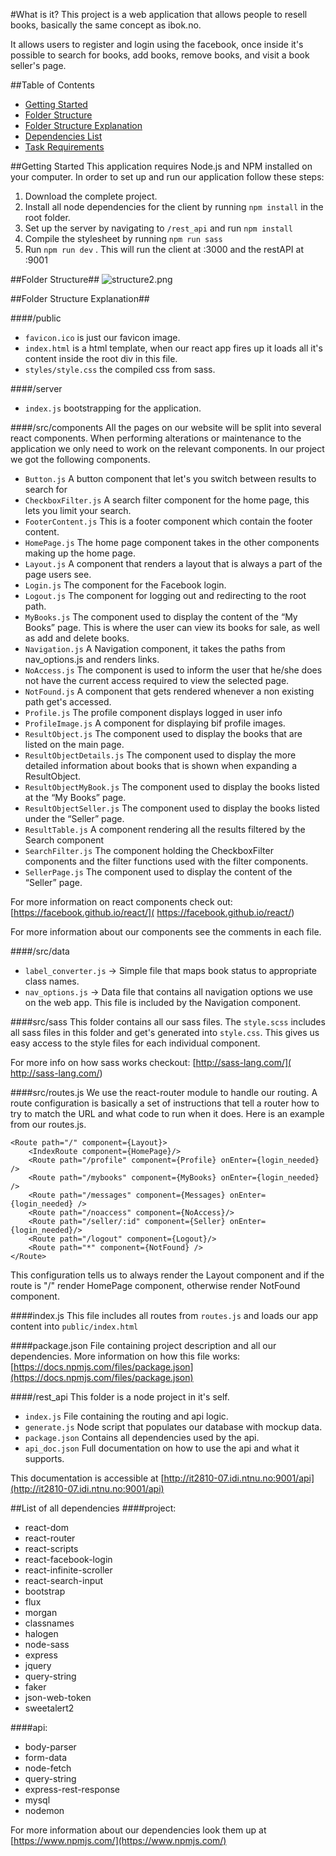 #What is it?
This project is a web application that allows people to resell books, basically the same concept as ibok.no.

It allows users to register and login using the facebook, once inside it's possible to search for books, add books, remove books, and visit a book seller's page. 

##Table of Contents
* [Getting Started](https://bitbucket.org/trondaal/it2810-07-oppgave-3/overview#markdown-header-getting-started)
* [Folder Structure](https://bitbucket.org/trondaal/it2810-07-oppgave-3/overview#markdown-header-folder-structure)
* [Folder Structure Explanation](https://bitbucket.org/trondaal/it2810-07-oppgave-3/overview#markdown-header-folder-structure-explanation)
* [Dependencies List](https://bitbucket.org/trondaal/it2810-07-oppgave-3/overview#markdown-header-list-of-all-dependencies)
* [Task Requirements](https://bitbucket.org/trondaal/it2810-07-oppgave-3/overview#markdown-header-how-we-fulfilled-the-task-requirements)

##Getting Started
This application requires Node.js and NPM installed on your computer.
In order to set up and run our application follow these steps:

 1. Download the complete project.
 2. Install all node dependencies for the client by running ```npm install``` in the root folder.
 3. Set up the server by navigating to ```/rest_api``` and run ```npm install```
 4. Compile the stylesheet by running ```npm run sass```
 5. Run ```npm run dev``` . This will run the client at :3000 and the restAPI at :9001


##Folder Structure##
![structure2.png](https://bitbucket.org/repo/6bKr4j/images/462258600-structure2.png)

##Folder Structure Explanation##

####/public
* ```favicon.ico``` is just our favicon image.
* ```index.html``` is a html template, when our react app fires up it loads all it's content inside the root div in this file.
* ```styles/style.css``` the compiled css from sass.

####/server
* ```index.js``` bootstrapping for the application.

####/src/components
All the pages on our website will be split into several react components.
When performing alterations or maintenance to the application we only need to work on the relevant components.
In our project we got the following components.

* ```Button.js``` A button component that let's you switch between results to search for
* ```CheckboxFilter.js``` A search filter component for the home page, this lets you limit your search.
* ```FooterContent.js``` This is a footer component which contain the footer content.
* ```HomePage.js``` The home page component takes in the other components making up the home page.
* ```Layout.js``` A component that renders a layout that is always a part of the page users see.
* ```Login.js``` The component for the Facebook login.
* ```Logout.js``` The component for logging out and redirecting to the root path.
* ```MyBooks.js``` The component used to display the content of the “My Books” page. This is where the user can view its books for sale, as well as add and delete books.
* ```Navigation.js``` A Navigation component, it takes the paths from nav_options.js and renders links.
* ```NoAccess.js``` The component is used to inform the user that he/she does not have the current access required to view the selected page.
* ```NotFound.js``` A component that gets rendered whenever a non existing path get's accessed.
* ```Profile.js``` The profile component displays logged in user info
* ```ProfileImage.js``` A component for displaying bif profile images.
* ```ResultObject.js``` The component used to display the books that are listed on the main page.
* ```ResultObjectDetails.js``` The component used to display the more detailed information about books that is shown when expanding a ResultObject.
* ```ResultObjectMyBook.js``` The component used to display the books listed at the “My Books” page.
* ```ResultObjectSeller.js``` The component used to display the books listed under the “Seller” page.
* ```ResultTable.js``` A component rendering all the results filtered by the Search component
* ```SearchFilter.js``` The component holding the CheckboxFilter components and the filter functions used with the filter components.
* ```SellerPage.js``` The component used to display the content of the “Seller” page.

For more information on react components check out: [https://facebook.github.io/react/]( https://facebook.github.io/react/)

For more information about our components see the comments in each file.


####/src/data
* ```label_converter.js``` -> Simple file that maps book status to appropriate class names.
* ```nav_options.js``` -> Data file that contains all navigation options we use on the web app. This file is included by the Navigation component.

####src/sass
This folder contains all our sass files.
The ```style.scss``` includes all sass files in this folder and get's generated into ```style.css```. This gives us easy access to the style files for each individual component.

For more info on how sass works checkout: [http://sass-lang.com/]( http://sass-lang.com/)

####src/routes.js
We use the react-router module to handle our routing. A route configuration is basically a set of instructions that tell a router how to try to match the URL and what code to run when it does. Here is an example from our routes.js.

```
<Route path="/" component={Layout}>
    <IndexRoute component={HomePage}/>
    <Route path="/profile" component={Profile} onEnter={login_needed} />
    <Route path="/mybooks" component={MyBooks} onEnter={login_needed} />
    <Route path="/messages" component={Messages} onEnter={login_needed} />
    <Route path="/noaccess" component={NoAccess}/>
    <Route path="/seller/:id" component={Seller} onEnter={login_needed}/>
    <Route path="/logout" component={Logout}/>
    <Route path="*" component={NotFound} />
</Route>
```
This configuration tells us to always render the Layout component and if the route is "/" render HomePage component, otherwise render NotFound component.

####index.js
This file includes all routes from ```routes.js``` and loads our app content into ```public/index.html```


####package.json
File containing project description and all our dependencies.
More information on how this file works: [https://docs.npmjs.com/files/package.json](https://docs.npmjs.com/files/package.json)

####/rest_api  This folder is a node project in it's self.
* ```index.js``` File containing the routing and api logic.
* ```generate.js``` Node script that populates our database with mockup data.
* ```package.json``` Contains all dependencies used by the api.
* ```api_doc.json``` Full documentation on how to use the api and what it supports.

This documentation is accessible at [http://it2810-07.idi.ntnu.no:9001/api](http://it2810-07.idi.ntnu.no:9001/api)


##List of all dependencies
####project:

* react-dom
* react-router
* react-scripts
* react-facebook-login
* react-infinite-scroller
* react-search-input
* bootstrap
* flux 
* morgan 
* classnames 
* halogen 
* node-sass 
* express 
* jquery 
* query-string 
* faker
* json-web-token 
* sweetalert2

####api:

* body-parser
* form-data
* node-fetch
* query-string
* express-rest-response
* mysql
* nodemon

For more information about our dependencies look them up at  [https://www.npmjs.com/](https://www.npmjs.com/)
